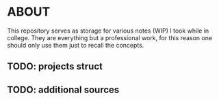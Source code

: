 # ABOUT
This repository serves as storage for various notes (WIP) I took while in college.
They are everything but a professional work, 
for this reason one should only use them just to recall the concepts.

## TODO: projects struct

## TODO: additional sources
